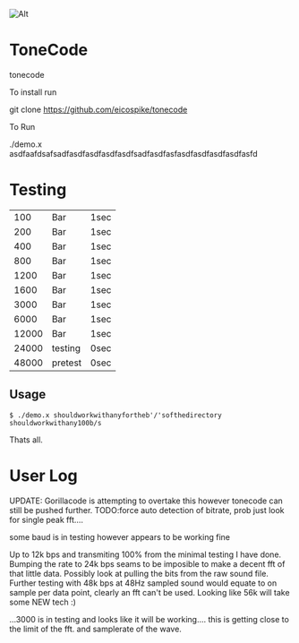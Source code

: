 ![Alt](https://upload.wikimedia.org/wikipedia/commons/thumb/e/e5/Analogue_modem_-_acoustic_coupler.jpg/800px-Analogue_modem_-_acoustic_coupler.jpg)

ToneCode
========

tonecode


To install run

git clone https://github.com/eicospike/tonecode



To Run


./demo.x asdfaafdsafsadfasdfasdfasdfasdfsadfasdfasfasdfasdfasdfasdfasfd

Testing
=====================

<table>
    <tr>
        <td>100</td>
        <td>Bar</td>
        <td>1sec</td>
    </tr>
    <tr>
        <td>200</td>
        <td>Bar</td>
        <td>1sec</td>
    </tr>
    <tr>
        <td>400</td>
        <td>Bar</td>
        <td>1sec</td>
    </tr>
    <tr>
        <td>800</td>
        <td>Bar</td>
        <td>1sec</td>
    </tr>
    <tr>
        <td>1200</td>
        <td>Bar</td>
        <td>1sec</td>
    </tr>
    <tr>
        <td>1600</td>
        <td>Bar</td>
        <td>1sec</td>
    </tr>
    <tr>
        <td>3000</td>
        <td>Bar</td>
        <td>1sec</td>
    </tr>
    <tr>
        <td>6000</td>
        <td>Bar</td>
        <td>1sec</td>
    </tr>    
    <tr>
        <td>12000</td>
        <td>Bar</td>
        <td>1sec</td>
    </tr>
    <tr>
        <td>24000</td>
        <td>testing</td>
        <td>0sec</td>
    </tr>
    <tr>
        <td>48000</td>
        <td>pretest</td>
        <td>0sec</td>
    </tr>
    
    
</table>




Usage
-----
	$ ./demo.x shouldworkwithanyfortheb'/'softhedirectory
	shouldworkwithany100b/s
Thats all.


User Log
========
UPDATE: Gorillacode is attempting to overtake this however tonecode can still be pushed further.
TODO:force auto detection of bitrate, prob just look for single peak fft....

some baud is in testing however appears to be working fine

Up to 12k bps and transmiting 100% from the minimal testing I have done. Bumping the rate to
24k bps seams to be imposible to make a decent fft of that little data. Possibly look at pulling
the bits from the raw sound file. Further testing with 48k bps at 48Hz sampled sound would equate
to on sample per data point, clearly an fft can't be used. Looking like 56k will take some NEW tech :)

...3000 is in testing and looks like it will be working.... this is getting close to the limit
of the fft. and samplerate of the wave.

